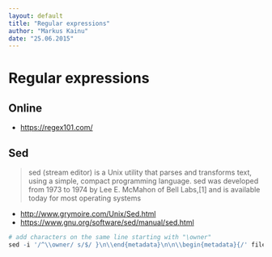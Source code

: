 ```yaml
---
layout: default
title: "Regular expressions"
author: "Markus Kainu"
date: "25.06.2015"
---
```




# Regular expressions

## Online 
- <https://regex101.com/>

## Sed

>sed (stream editor) is a Unix utility that parses and transforms text, using a simple, compact programming language. sed was developed from 1973 to 1974 by Lee E. McMahon of Bell Labs,[1] and is available today for most operating systems

- <http://www.grymoire.com/Unix/Sed.html>
- <https://www.gnu.org/software/sed/manual/sed.html>


```r
# add characters on the same line starting with "\owner"
sed -i '/^\\owner/ s/$/ }\n\\end{metadata}\n\n\\begin{metadata}{/' filex.txt
```

